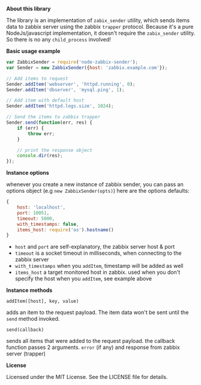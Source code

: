**About this library**

The library is an implementation of `zabix_sender` utility, which sends items data to zabbix server
using the zabbix `trapper` protocol. Because it's a pure NodeJs/javascript implementation, it doesn't
require the `zabix_sender` utility. So there is no any `child_process` involved!

**Basic usage example**

```javascript
var ZabbixSender = require('node-zabbix-sender');
var Sender = new ZabbixSender({host: 'zabbix.example.com'});

// Add items to request
Sender.addItem('webserver', 'httpd.running', 0);
Sender.addItem('dbserver', 'mysql.ping', 1);

// Add item with default host
Sender.addItem('httpd.logs.size', 1024);

// Send the items to zabbix trapper
Sender.send(function(err, res) {
    if (err) {
        throw err;
    }

    // print the response object
    console.dir(res);
});
```
**Instance options**

whenever you create a new instance of zabbix sender, you can pass an options object (e.g `new ZabbixSender(opts)`)
here are the options defaults:

```javascript
{
    host: 'localhost',
    port: 10051,
    timeout: 5000,
    with_timestamps: false,
    items_host: require('os').hostname()
}
```
- `host` and `port` are self-explanatory, the zabbix server host & port
- `timeout` is a socket timeout in milliseconds, when connecting to the zabbix server
- `with_timestamps` when you `addItem`, timestamp will be added as well
- `items_host` a target monitored host in zabbix. used when you don't specify the host when you `addItem`, see example above

**Instance methods**

    addItem([host], key, value)

adds an item to the request payload. The item data won't be sent until the `send` method invoked.

    send(callback)

sends all items that were added to the request payload. the callback function passes 2 arguments. `error` (if any) and response from zabbix server (trapper)

**License**

Licensed under the MIT License. See the LICENSE file for details.
